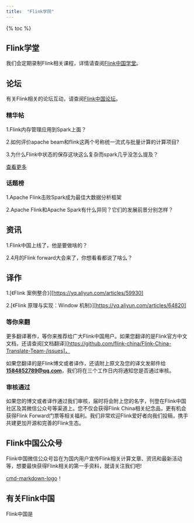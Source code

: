 ```yaml
---
title:  "Flink学院"
---
```


{% toc %}

## Flink学堂

我们会定期录制Flink相关课程，详情请查阅[Flink中国学堂][1]。

## 论坛

有关Flink相关的论坛互动，请查阅[Flink中国论坛][2]。

### 精华帖

1.Flink内存管理应用到Spark上面？

2.如何评价apache beam和flink这两个号称统一流式与批量计算的计算项目?

3.为什么Flink中状态的保存这块这么复杂而spark几乎没怎么提及？

[查看更多][6]


### 话题榜

1.Apache Flink击败Spark成为最佳大数据分析框架

2.Apache Flink和Apache Spark有什么异同？它们的发展前景分别怎样？


## 资讯

1.Flink中国上线了，他是要做啥的？

2.4月的Flink forward大会来了，你想看看都说了啥么？


## 译作

1.[《Flink 案例整合》][https://yq.aliyun.com/articles/59930]

2.[《Flink 原理与实现：Window 机制》][https://yq.aliyun.com/articles/64820]

### 等你来翻

更多翻译著作，等你来推荐给广大Flink中国用户。如果您翻译的是Flink官方中文文档，还请查阅[文档翻译][https://github.com/flink-china/Flink-China-Translate-Team-/issues]，

如果您翻译的是Flink博文或者译作，还请附上原文及您的译文发邮件给**1584852789@qq.com**，我们将在三个工作日内将通知您是否通过审核。

### 审核通过

如果您的博文或者译作通过我们审核，届时将会附上您的名字，刊登在Flink中国社区及其微信公众号等渠道上。您不仅会获得Flink China相关纪念品，更有机会获得Flink Forward门票等相关福利。我们非常欢迎Flink爱好者向我们投稿，携手共建更加开源和完善的Flink生态。

## Flink中国公众号

Flink中国微信公众号旨在为国内用户宣传Flink相关计算文章、资讯和最新活动等，想要最快获得Flink相关的第一手资料，就请关注我们吧!

[cmd-markdown-logo](http://doc.flink-china.org/flink-china.png)！


## 有关Flink中国

Flink中国是

[1]:https://www.baidu.com/s?wd=flink
[2]:https://www.baidu.com/s?wd=flink
[3]:
[4]:

[6]:https://zhuanlan.zhihu.com/p/26983736
